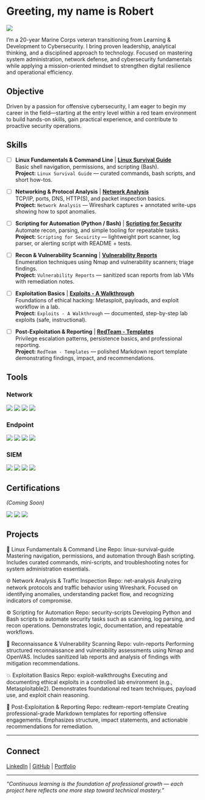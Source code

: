 # Greeting, my name is Robert
<a href="https://www.linkedin.com/in/morgan-robert/"><img src="https://img.shields.io/badge/-LinkedIn-0072b1?&style=for-the-badge&logo=linkedin&logoColor=white" /></a>

I’m a 20-year Marine Corps veteran transitioning from Learning & Development to Cybersecurity. I bring proven leadership, analytical thinking, and a disciplined approach to technology. Focused on mastering system administration, network defense, and cybersecurity fundamentals while applying a mission-oriented mindset to strengthen digital resilience and operational efficiency.

## Objective

Driven by a passion for offensive cybersecurity, I am eager to begin my career in the field—starting at the entry level within a red team environment to build hands-on skills, gain practical experience, and contribute to proactive security operations.

## Skills

- [ ] **Linux Fundamentals & Command Line**  | **<a href="https://google.com">Linux Survival Guide</a><br/>**
  Basic shell navigation, permissions, and scripting (Bash).  
  **Project:** `Linux Survival Guide` — curated commands, bash scripts, and short how-tos.

- [ ] **Networking & Protocol Analysis**  | **<a href="https://google.com">Network Analysis</a><br/>**
  TCP/IP, ports, DNS, HTTP(S), and packet inspection basics.  
  **Project:** `Network Analysis` — Wireshark captures + annotated write-ups showing how to spot anomalies.

- [ ] **Scripting for Automation (Python / Bash)**  | **<a href="https://google.com">Scripting for Security</a><br/>**
  Automate recon, parsing, and simple tooling for repeatable tasks.  
  **Project:** `Scripting for Secuirity` — lightweight port scanner, log parser, or alerting script with README + tests.

- [ ] **Recon & Vulnerability Scanning**  | **<a href="https://google.com">Vulnerability Reports</a><br/>**
  Enumeration techniques using Nmap and vulnerability scanners; triage findings.  
  **Project:** `Vulnerability Reports` — sanitized scan reports from lab VMs with remediation notes.

- [ ] **Exploitation Basics**  | **<a href="https://google.com">Exploits - A Walkthrough</a><br/>**
  Foundations of ethical hacking: Metasploit, payloads, and exploit workflow in a lab.  
  **Project:** `Exploits - A Walkthrough` — documented, step-by-step lab exploits (safe, instructional).

- [ ] **Post-Exploitation & Reporting**  | **<a href="https://google.com">RedTeam - Templates</a><br/>**
  Privilege escalation patterns, persistence basics, and professional reporting.  
  **Project:** `RedTeam - Templates` — polished Markdown report template demonstrating findings, impact, and recommendations.


## Tools

### Network
<div>
      <img src="https://img.shields.io/badge/-Wireshark-333333?&style=for-the-badge&logo=wireshark&logoColor=1679A7" />
      <img src="https://img.shields.io/badge/-Nmap-333333?&style=for-the-badge&logo=nmap&logoColor=04B404" />
      <img src="https://img.shields.io/badge/-Burp%20Suite-333333?&style=for-the-badge&logo=burpsuite&logoColor=FF6C37" />
      <img src="https://img.shields.io/badge/-OpenVAS-333333?&style=for-the-badge&logo=greenbone&logoColor=78BE20" />
</div>

### Endpoint
<div>
      <img src="https://img.shields.io/badge/-Linux-333333?&style=for-the-badge&logo=linux&logoColor=FCC624" />
      <img src="https://img.shields.io/badge/-Windows%2011-333333?&style=for-the-badge&logo=windows11&logoColor=0078D6" />
      <img src="https://img.shields.io/badge/-Python-333333?&style=for-the-badge&logo=python&logoColor=3776AB" />
      <img src="https://img.shields.io/badge/-PowerShell-333333?&style=for-the-badge&logo=powershell&logoColor=5391FE" />
</div>

### SIEM
<div>
      <img src="https://img.shields.io/badge/-Splunk-333333?&style=for-the-badge&logo=splunk&logoColor=00A3E0" />
      <img src="https://img.shields.io/badge/-ELK%20Stack-333333?&style=for-the-badge&logo=elasticstack&logoColor=005571" />
      <img src="https://img.shields.io/badge/-Security%20Onion-333333?&style=for-the-badge&logo=securityonion&logoColor=7F00FF" />
      <img src="https://img.shields.io/badge/-Graylog-333333?&style=for-the-badge&logo=graylog&logoColor=FF3633" />
</div>

## Certifications
_(Coming Soon)_ 
<div>
      <img src="https://img.shields.io/badge/-A%2B-4D4D4D?&style=for-the-badge&logo=CompTIA&logoColor=white" />
      <img src="https://img.shields.io/badge/-Security%2B-FF0000?&style=for-the-badge&logo=CompTIA&logoColor=white" />
      <img src="https://img.shields.io/badge/-Network%2B-007ACC?&style=for-the-badge&logo=CompTIA&logoColor=white" />
</div>

## Projects

🧱 Linux Fundamentals & Command Line
Repo: linux-survival-guide
Mastering navigation, permissions, and automation through Bash scripting. Includes curated commands, mini-scripts, and troubleshooting notes for system administration essentials.

🌐 Network Analysis & Traffic Inspection
Repo: net-analysis
Analyzing network protocols and traffic behavior using Wireshark. Focused on identifying anomalies, understanding packet flow, and recognizing indicators of compromise.

⚙️ Scripting for Automation
Repo: security-scripts
Developing Python and Bash scripts to automate security tasks such as scanning, log parsing, and recon operations. Demonstrates logic, documentation, and repeatable workflows.

🧭 Reconnaissance & Vulnerability Scanning
Repo: vuln-reports
Performing structured reconnaissance and vulnerability assessments using Nmap and OpenVAS. Includes sanitized lab reports and analysis of findings with mitigation recommendations.

💥 Exploitation Basics
Repo: exploit-walkthroughs
Executing and documenting ethical exploits in a controlled lab environment (e.g., Metasploitable2). Demonstrates foundational red team techniques, payload use, and exploit chain reasoning.

🧾 Post-Exploitation & Reporting
Repo: redteam-report-template
Creating professional-grade Markdown templates for reporting offensive engagements. Emphasizes structure, impact statements, and actionable recommendations for remediation.

---
## Connect  
[LinkedIn](https://www.linkedin.com/in/robert-morgan/) | [GitHub](https://github.com/) | [Portfolio](#)  

---

*“Continuous learning is the foundation of professional growth — each project here reflects one more step toward technical mastery.”*
